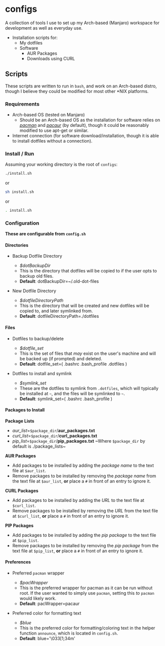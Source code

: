 # configs

A collection of tools I use to set up my Arch-based (Manjaro) workspace for development as well as everyday use.

- Installation scripts for: 
  - My dotfiles
  - Software
    - AUR Packages
    - Downloads using CURL

## Scripts

These scripts are written to run in ``bash``, and work on an Arch-based distro, though I believe they could be modified for most other \*NIX platforms. 


### Requirements

- Arch-based OS (tested on Manjaro)
  - Should be an Arch-based OS as the installation for software relies on *[pacman](https://wiki.archlinux.org/index.php/pacman)* and *[pacaur](https://wiki.archlinux.org/index.php/AUR_helpers)* (by default), though it could be reasonably modified to use apt-get or similar.
- Internet connection (for software download/installation, though it is able to install dotfiles without a connection).

### Install / Run

Assuming your working directory is the root of ``configs``:

```bash
./install.sh
```

or
```bash
sh install.sh
```
or
```bash
. install.sh
```

### Configuration

**These are configurable from ``config.sh``**

#### Directories

- Backup Dotfile Directory
  - *$dotBackupDir*
  - This is the directory that dotfiles will be copied to if the user opts to backup old files.
  - **Default**: dotBackupDir=~/.old-dot-files

- New Dotfile Directory
  - *$dotfileDirectoryPath*
  - This is the directory that will be created and new dotfiles will be copied to, and later symlinked from.
  - **Default**: dotfileDirectoryPath=./dotfiles

#### Files

- Dotfiles to backup/delete
  - *$dotfile_set*
  - This is the set of files that *may* exist on the user's machine and will be backed up (if prompted) and deleted. 
  - **Default**: dotfile_set=( .bashrc .bash_profile .dotfiles )

- Dotfiles to install and symlink
  - *$symlink_set*
  - These are the dotfiles to symlink from `.dotfiles`, which will typically be installed at `~`, and the files will be symlinked to `~`. 
  - **Default**: symlink_set=( .bashrc .bash_profile )

#### Packages to Install

**Package Lists**

- *aur_list*=`$package_dir`/**aur_packages.txt**
- *curl_list*=`$package_dir`/**curl_packages.txt**
- *pip_list*=`$package_dir`/**pip_packages.txt**
~Where `$package_dir` by default is ./package_lists~

**AUR Packages**

- Add packages to be installed by adding the *package name* to the text file at ``$aur_list``.
- Remove packages to be installed by removing the *package name* from the text file at ``$aur_list``, **or** place a ``#`` in front of an entry to ignore it.

**CURL Packages**

- Add packages to be installed by adding the *URL* to the text file at ``$curl_list``.
- Remove packages to be installed by removing the *URL* from the text file at ``$curl_list``, **or** place a ``#`` in front of an entry to ignore it.

**PIP Packages**

- Add packages to be installed by adding the *pip package* to the text file at ``$pip_list``.
- Remove packages to be installed by removing the *pip package* from the text file at ``$pip_list``, **or** place a ``#`` in front of an entry to ignore it.

#### Preferences

- Preferred `pacman` wrapper
  - *$pacWrapper*
  - This is the preferred wrapper for pacman as it can be run without root. If the user wanted to simply use `pacman`, setting this *to* `pacman` would likely work.
  - **Default**: pacWrapper=pacaur

- Preferred color for formatting text
  - *$blue*
  - This is the preferred color for formatting/coloring text in the helper function ``announce``, which is located in ``config.sh``.
  - **Default**: blue='\033[1;34m'

